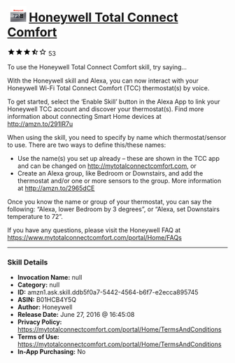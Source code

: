 # &nbsp;<img src="skill_icon" alt="Honeywell Total Connect Comfort icon" width="36"> [Honeywell Total Connect Comfort](http://alexa.amazon.com/#skills/amzn1.ask.skill.ddb5f0a7-5442-4564-b6f7-e2ecca895745)
![3.3 stars](../../images/ic_star_black_18dp_1x.png)![3.3 stars](../../images/ic_star_black_18dp_1x.png)![3.3 stars](../../images/ic_star_black_18dp_1x.png)![3.3 stars](../../images/ic_star_half_black_18dp_1x.png)![3.3 stars](../../images/ic_star_border_black_18dp_1x.png) 53

To use the Honeywell Total Connect Comfort skill, try saying...

With the Honeywell skill and Alexa, you can now interact with your Honeywell Wi-Fi Total Connect Comfort (TCC) thermostat(s) by voice.
 
To get started, select the ‘Enable Skill’ button in the Alexa App to link your Honeywell TCC account and discover your thermostat(s). Find more information about connecting Smart Home devices at http://amzn.to/291lR7u

When using the skill, you need to specify by name which thermostat/sensor to use. There are two ways to define this/these names:
-	Use the name(s) you set up already – these are shown in the TCC app and can be changed on http://mytotalconnectcomfort.com, or
-	Create an Alexa group, like Bedroom or Downstairs, and add the thermostat and/or one or more sensors to the group. More information at http://amzn.to/2965dCE
 
Once you know the name or group of your thermostat, you can say the following: “Alexa, lower Bedroom by 3 degrees”, or “Alexa, set Downstairs temperature to 72”.
 
If you have any questions, please visit the Honeywell FAQ at https://www.mytotalconnectcomfort.com/portal/Home/FAQs

***

### Skill Details

* **Invocation Name:** null
* **Category:** null
* **ID:** amzn1.ask.skill.ddb5f0a7-5442-4564-b6f7-e2ecca895745
* **ASIN:** B01HCB4Y5Q
* **Author:** Honeywell
* **Release Date:** June 27, 2016 @ 16:45:08
* **Privacy Policy:** https://mytotalconnectcomfort.com/portal/Home/TermsAndConditions
* **Terms of Use:** https://mytotalconnectcomfort.com/portal/Home/TermsAndConditions
* **In-App Purchasing:** No
